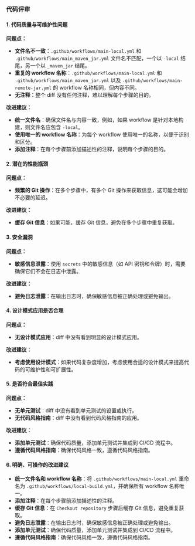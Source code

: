 ### 代码评审

#### 1. 代码质量与可维护性问题

**问题点：**
- **文件名不一致**：`.github/workflows/main-local.yml` 和 `.github/workflows/main_maven_jar.yml` 文件名不匹配，一个以 `-local` 结尾，另一个以 `_maven_jar` 结尾。
- **重复的 workflow 名称**：`.github/workflows/main-local.yml` 和 `.github/workflows/main_maven_jar.yml` 以及 `.github/workflows/main-remote-jar.yml` 的 workflow 名称相同，但内容不同。
- **无注释**：整个 diff 没有任何注释，难以理解每个步骤的目的。

**改进建议：**
- **统一文件名**：确保文件名与内容一致，例如，如果 workflow 是针对本地构建，则文件名应包含 `-local`。
- **使用唯一的 workflow 名称**：为每个 workflow 使用唯一的名称，以便于识别和区分。
- **添加注释**：在每个步骤前添加描述性的注释，说明每个步骤的目的。

#### 2. 潜在的性能瓶颈

**问题点：**
- **频繁的 Git 操作**：在多个步骤中，有多个 Git 操作来获取信息，这可能会增加不必要的延迟。

**改进建议：**
- **缓存 Git 信息**：如果可能，缓存 Git 信息，避免在多个步骤中重复获取。

#### 3. 安全漏洞

**问题点：**
- **敏感信息泄露**：使用 `secrets` 中的敏感信息（如 API 密钥和令牌）时，需要确保它们不会在日志中泄露。

**改进建议：**
- **避免日志泄露**：在输出日志时，确保敏感信息被正确处理或避免输出。

#### 4. 设计模式应用是否合理

**问题点：**
- **无设计模式应用**：diff 中没有看到明显的设计模式应用。

**改进建议：**
- **考虑使用设计模式**：如果代码复杂度增加，考虑使用合适的设计模式来提高代码的可维护性和可扩展性。

#### 5. 是否符合最佳实践

**问题点：**
- **无单元测试**：diff 中没有看到单元测试的设置或执行。
- **无代码风格指南**：diff 中没有看到代码风格指南的应用。

**改进建议：**
- **添加单元测试**：确保代码质量，添加单元测试并集成到 CI/CD 流程中。
- **遵循代码风格指南**：确保代码风格一致，遵循代码风格指南。

#### 6. 明确、可操作的改进建议

- **统一文件名和 workflow 名称**：将 `.github/workflows/main-local.yml` 重命名为 `.github/workflows/local-build.yml`，并确保所有 workflow 名称唯一。
- **添加注释**：在每个步骤前添加描述性的注释。
- **缓存 Git 信息**：在 `Checkout repository` 步骤后缓存 Git 信息，避免重复获取。
- **避免日志泄露**：在输出日志时，确保敏感信息被正确处理或避免输出。
- **添加单元测试**：确保代码质量，添加单元测试并集成到 CI/CD 流程中。
- **遵循代码风格指南**：确保代码风格一致，遵循代码风格指南。